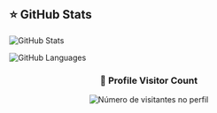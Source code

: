 ## ⭐ GitHub Stats

![GitHub Stats](https://github-readme-stats.vercel.app/api?username=xx220xx&show_icons=true)


![GitHub Languages](https://github-readme-stats.vercel.app/api/top-langs/?username=xx220xx&theme=dark&hide_border=false&include_all_commits=true&count_private=true&layout=compact)



<div align="center">
  <h3><b>📍 Profile Visitor Count</b></h3>
</div>

<p align="center">
  <img
    src="https://profile-counter.glitch.me/xx220xx/count.svg"
    alt="Número de visitantes no perfil"
  />
</p>
